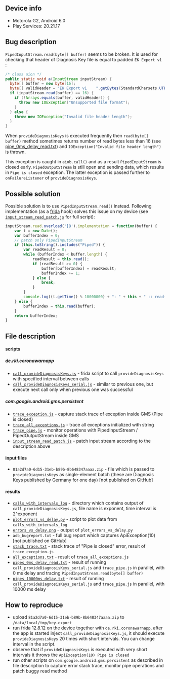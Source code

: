 Device info
-----------

- Motorola G2, Android 6.0
- Play Services: 20.21.17

Bug description
---------------

`PipedInputStream.read(byte[] buffer)` seems to be broken. It is used for checking that header of Diagnosis Key file is equal to padded `EK Export v1    `:

```java
/* class aion */
public static void a(InputStream inputStream) {
  byte[] buffer = new byte[16];
  byte[] validHeader = "EK Export v1    ".getBytes(StandardCharsets.UTF_8)
  if (inputStream.read(buffer) == 16) {
    if (!Arrays.equals(buffer, validHeader)) {
      throw new IOException("Unsupported file format");
    }
  } else {
    throw new IOException("Invalid file header length");
  }
}
```

When `provideDiagnosisKeys` is executed frequently then `read(byte[] buffer)` method sometimes returns number of read bytes less than 16 (see [pipe_0ms_delay_read.txt](pipe_0ms_delay_read.txt)) and `IOException("Invalid file header length")` is thrown.

This exception is caught in `aiob.call()` and as a result `PipedInputStream` is closed early. `PipedOutputStream` is still open and sending data, which results in `Pipe is closed` exception. The latter exception is passed further to `onFailureListener` of `provideDiagnosisKeys`.

Possible solution
----------------

Possible solution is to use `PipedInputStream.read()` instead. Following implementation (as a [frida](https://frida.re/) hook)  solves this issue on my device (see [`input_stream_read_patch.js`](input_stream_read_patch.js) for full script):

```javascript
inputStream.read.overload('[B').implementation = function(buffer) {
    var t = new Date();
    var bufferIndex = 0;
    // patch only PipedInputStream
    if (this.toString().includes("Piped")) {
        var readResult = 0;
        while (bufferIndex < buffer.length) {
            readResult = this.read();
            if (readResult >= 0) {
                buffer[bufferIndex] = readResult;
                bufferIndex += 1;
            } else {
                break;
            }
        }
        console.log((t.getTime() % 10000000) + ": " + this + " :: read(buffer=" + buffer + ") = " + bufferIndex)
    } else {
        bufferIndex = this.read(buffer);
    }
    return bufferIndex;
}
```

File description
----------------

#### scripts

##### de.rki.coronawarnapp
- [`call_provideDiagnosisKeys.js`](call_provideDiagnosisKeys.js) - frida script to call `provideDiagnosisKeys` with specified interval between calls
- [`call_provideDiagnosisKeys_serial.js`](call_provideDiagnosisKeys_serial.js) - similar to previous one, but execute next call only when previous one was successful

##### com.google.android.gms.persistent
- [`trace_exception.js`](trace_exception.js) - capture stack trace of exception inside GMS (Pipe is closed)
- [`trace_all_exceptions.js`](trace_all_exceptions.js) - trace all exceptions initialized with string
- [`trace_pipe.js`](trace_pipe.js) - monitor operations with PipedInputStream / PipedOutputStream inside GMS
- [`input_stream_read_patch.js`](input_stream_read_patch.js) - patch input stream according to the description above

#### input files
- `81a2d7a0-6d15-31eb-b89b-8b648347aaaa.zip` - file which is passed to `provideDiagnosisKeys` as single-element batch (these are Diagnosis Keys published by Germany for one day) [not published on GitHub]

#### results
- [`calls_with_intervals_log`](calls_with_intervals_log) - directory which contains output of `call_provideDiagnosisKeys.js`, file name is exponent, time interval is 2^exponent
- [`plot_errors_vs_delay.py`](plot_errors_vs_delay.py) - script to plot data from `calls_with_intervals_log`
- [`errors_vs_delay.png`](errors_vs_delay.png) - output of `plot_errors_vs_delay.py`
- `adb_bugreport.txt` - full bug report which captures ApiException(10) [not published on GitHub]
- [`stack_trace.txt`](stack_trace.txt) - stack trace of "Pipe is closed" error, result of `trace_exception.js`
- [`all_exceptions.txt`](all_exceptions.txt) - result of `trace_all_exceptions.js`
- [`pipes_0ms_delay_read.txt`](pipe_0ms_delay_read.txt) - result of running `call_provideDiagnosisKeys_serial.js` and `trace_pipe.js` in parallel, with 0 ms delay and tracing `PipedInputStream.read(byte[] buffer)`
- [`pipes_10000ms_delay.txt`](pipes_10000ms_delay.txt) - result of running `call_provideDiagnosisKeys_serial.js` and `trace_pipe.js` in parallel, with 10000 ms delay

How to reproduce
----------------

- upload `81a2d7a0-6d15-31eb-b89b-8b648347aaaa.zip` to `/data/local/tmp/key-export`
- run frida 12.8.12 on the device together with `de.rki.coronawarnapp`, after the app is started inject `call_provideDiagnosisKeys.js`,
it should execute `provideDiagnosisKeys` 20 times with short intervals. You can change interval in the script.
- observe that if `provideDiagnosisKeys` is executed with very short intervals it throws the `ApiException(10) Pipe is closed`
- run other scripts on `com.google.android.gms.persistent` as described in file description to capture error stack trace, monitor pipe operations and patch buggy read method

